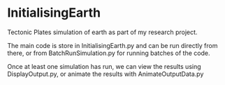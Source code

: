 # InitialisingEarth

Tectonic Plates simulation of earth as part of my research project.

The main code is store in InitialisingEarth.py and can be run directly from there, or from BatchRunSimulation.py for running batches of the code.

Once at least one simulation has run, we can view the results using DisplayOutput.py, or animate the results with AnimateOutputData.py

